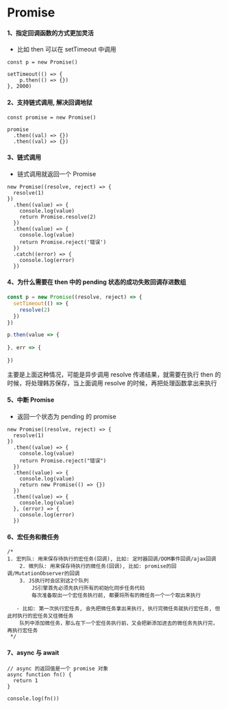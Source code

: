 # Promise

#### 1、指定回调函数的方式更加灵活

- 比如 then 可以在 setTimeout 中调用

```
const p = new Promise()

setTimeout(() => {
    p.then(() => {})
}, 2000)
```



#### 2、支持链式调用, 解决回调地狱

```
const promise = new Promise()

promise
  .then((val) => {})
  .then((val) => {})
```



#### 3、链式调用

- 链式调用就返回一个 Promise

```
new Promise((resolve, reject) => {
  resolve(1)
})
  .then((value) => {
    console.log(value)
    return Promise.resolve(2)
  })
  .then((value) => {
    console.log(value)
    return Promise.reject('错误')
  })
  .catch((error) => {
    console.log(error)
  })
```



#### 4、为什么需要在 then 中的 pending 状态的成功失败回调存进数组

```js
const p = new Promise((resolve, reject) => {
  setTimeout(() => {
    resolve(2)
  })
})

p.then(value => {
  
}, err => {
  
})
```

主要是上面这种情况，可能是异步调用 resolve 传递结果，就需要在执行 then 的时候，将处理韩苏保存，当上面调用 resolve 的时候，再把处理函数拿出来执行



#### 5、中断 Promise

- 返回一个状态为 pending 的 promise

```
new Promise((resolve, reject) => {
  resolve(1)
})
  .then((value) => {
    console.log(value)
    return Promise.reject("错误")
  })
  .then((value) => {
    console.log(value)
    return new Promise(() => {})
  })
  .then((value) => {
    console.log(value)
  }, (error) => {
    console.log(error)
  })
```



#### 6、宏任务和微任务

```
/*
1. 宏列队: 用来保存待执行的宏任务(回调), 比如: 定时器回调/DOM事件回调/ajax回调
	2. 微列队: 用来保存待执行的微任务(回调), 比如: promise的回调/MutationObserver的回调
	3. JS执行时会区别这2个队列
		JS引擎首先必须先执行所有的初始化同步任务代码
		每次准备取出一个宏任务执行前, 都要将所有的微任务一个一个取出来执行

   - 比如: 第一次执行宏任务, 会先把微任务拿出来执行, 执行完微任务就执行宏任务, 但此时执行的宏任务又往微任务
    队列中添加微任务，那么在下一个宏任务执行前，又会把新添加进去的微任务先执行完，再执行宏任务
 */
```



#### 7、async 与 await

```
// async 的返回值是一个 promise 对象
async function fn() {
  return 1
}

console.log(fn())
```